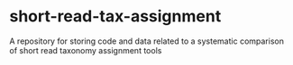 short-read-tax-assignment
=========================

A repository for storing code and data related to a systematic comparison of short read taxonomy assignment tools